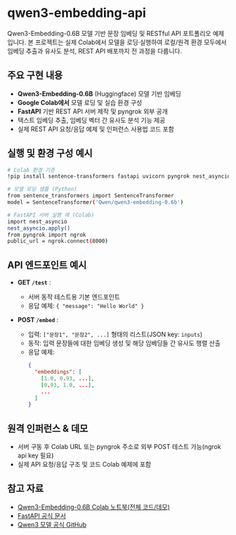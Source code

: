 # qwen3-embedding-api
Qwen3-Embedding-0.6B 모델 기반 문장 임베딩 및 RESTful API 포트폴리오 예제입니다. 본 프로젝트는 실제 Colab에서 모델을 로딩·실행하여 로컬/원격 환경 모두에서 임베딩 추출과 유사도 분석, REST API 배포까지 전 과정을 다룹니다.
## 주요 구현 내용
- **Qwen3-Embedding-0.6B** (Huggingface) 모델 기반 임베딩
- **Google Colab에서** 모델 로딩 및 실습 환경 구성
- **FastAPI** 기반 REST API 서버 제작 및 pyngrok 외부 공개
- 텍스트 임베딩 추출, 임베딩 벡터 간 유사도 분석 기능 제공
- 실제 REST API 요청/응답 예제 및 인퍼런스 사용법 코드 포함
## 실행 및 환경 구성 예시
```bash
# Colab 환경 기준
!pip install sentence-transformers fastapi uvicorn pyngrok nest_asyncio

# 모델 로딩 샘플 (Python)
from sentence_transformers import SentenceTransformer
model = SentenceTransformer('Qwen/qwen3-embedding-0.6b')

# FastAPI 서버 실행 예 (Colab)
import nest_asyncio
nest_asyncio.apply()
from pyngrok import ngrok
public_url = ngrok.connect(8000)
```

## API 엔드포인트 예시

- **GET `/test`** :
  - 서버 동작 테스트용 기본 엔드포인트
  - 응답 예제: `{ "message": "Hello World" }`

- **POST `/embed`** :
  - 입력: `["문장1", "문장2", ...]` 형태의 리스트(JSON key: `inputs`)
  - 동작: 입력 문장들에 대한 임베딩 생성 및 해당 임베딩들 간 유사도 행렬 산출
  - 응답 예제:
    ```json
    {
      "embeddings": [
        [1.0, 0.93, ...],
        [0.93, 1.0, ...],
        ...
      ]
    }
    ```

## 원격 인퍼런스 & 데모
- 서버 구동 후 Colab URL 또는 pyngrok 주소로 외부 POST 테스트 가능(ngrok api key 필요)
- 실제 API 요청/응답 구조 및 코드 Colab 예제에 포함

## 참고 자료
- [Qwen3-Embedding-0.6B Colab 노트북(전체 코드/데모)](https://colab.research.google.com/drive/1jd2hDkavAH_F-w-2YX-EGvDgA56NoRJw)
- [FastAPI 공식 문서](https://fastapi.tiangolo.com/)
- [Qwen3 모델 공식 GitHub](https://github.com/QwenLM/Qwen3)
